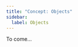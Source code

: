 ```yaml
---
title: "Concept: Objects"
sidebar:
  label: Objects
---
```


To come...

<!--
* a class is just a description of something in terms of what it knows and does
* an entity/object is when we use the class blueprint to create something in memory

## Objects are self-contained entities...

Each object created from a class blueprint is self-contained.
What this means is that although we can create multiple different objects of the same type, each object has its own set of variables.
For example, if we had a `Person` class with a field called `name`, every `Person` object would have its own `name` variable.

## ...except for when they're not

* static is different tho

* classes don't run in sequence (just like procedural code with methods don't run in sequence) -- call forward to the "looking inside" section?

-->
